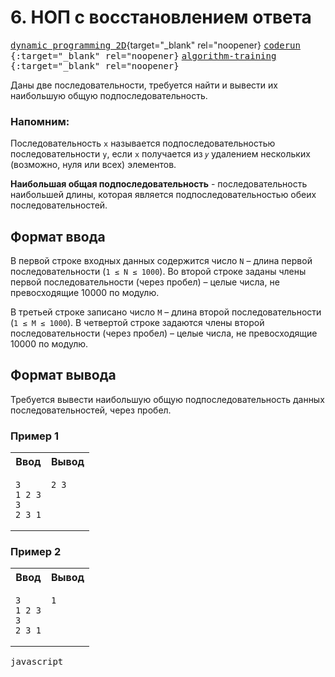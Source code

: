 # 6. НОП с восстановлением ответа

[<kbd>dynamic programming 2D</kbd>](https://youtube.com/live/U8gzm92fprI){target="\_blank" rel="noopener}
<kbd>[coderun](https://coderun.yandex.ru/problem/nop-with-response-recovery) {:target="\_blank" rel="noopener}</kbd>
<kbd>[algorithm-training](https://contest.yandex.ru/contest/45468/problems/30) {:target="\_blank" rel="noopener}</kbd>

Даны две последовательности, требуется найти и вывести их наибольшую общую подпоследовательность.

### Напомним:

Последовательность `x` называется подпоследовательностью последовательности `y`, если `x` получается из `𝑦` удалением нескольких (возможно, нуля или всех) элементов.

**Наибольшая общая подпоследовательность** - последовательность наибольшей длины, которая является подпоследовательностью обеих последовательностей.

## Формат ввода

В первой строке входных данных содержится число `N` – длина первой последовательности (`1 ≤ N ≤ 1000`). Во второй строке заданы члены первой последовательности (через пробел) – целые числа, не превосходящие 10000 по модулю.

В третьей строке записано число `M` – длина второй последовательности (`1 ≤ M ≤ 1000`). В четвертой строке задаются члены второй последовательности (через пробел) – целые числа, не превосходящие 10000 по модулю.

## Формат вывода

Требуется вывести наибольшую общую подпоследовательность данных последовательностей, через пробел.

### Пример 1

<table width = "100%">
<tr>
<th>Ввод</th> <th>Вывод</th>
</tr>
<tr valign="top">
<td><pre>
<code>3
1 2 3
3
2 3 1
</code></pre></td>
<td><pre>
<code>2 3
</code></pre></td>
</tr>
</table>

### Пример 2

<table width = "100%">
<tr>
<th>Ввод</th> <th>Вывод</th>
</tr>
<tr valign="top">
<td><pre>
<code>3
1 2 3
3 
2 3 1
</code></pre></td>
<td><pre>
<code>1
</code></pre></td>
</tr>
</table>

<kbd>javascript</kbd>
